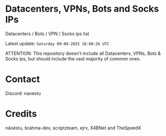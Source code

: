 # Datacenters, VPNs, Bots and Socks IPs
 
Datacenters / Bots / VPN / Socks ips list

Latest update: `Saturday 09-08-2025 18:00:26 UTC` 

ATTENTION: This repository doesn't include all Datacenters, VPNs, Bots & Socks ips, 
but should include the vast majority of common ones.

# Contact
Discord: naoestu

# Credits
nãoéstu, brahma-dev, scriptzteam, ejrv, X4BNet and TheSpeedX
